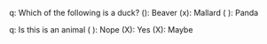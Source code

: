 q: Which of the following is a duck?
(): Beaver
(x): Mallard
( ): Panda

q: Is this is an animal
( ): Nope
(X): Yes
(X): Maybe
